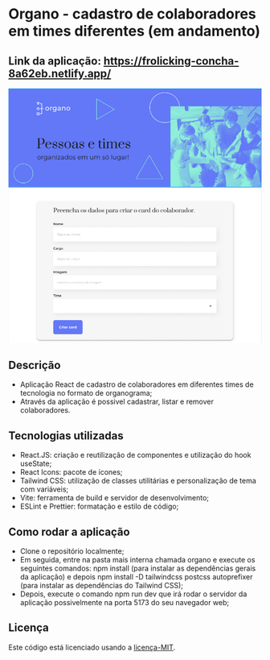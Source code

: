 # Organo - cadastro de colaboradores em times diferentes (em andamento)
## Link da aplicação: https://frolicking-concha-8a62eb.netlify.app/
![Organo app](./organo/public/images/organo.png)
## Descrição
- Aplicação React de cadastro de colaboradores em diferentes times de tecnologia no formato de organograma;
- Através da aplicação é possivel cadastrar, listar e remover colaboradores.
## Tecnologias utilizadas
- React.JS: criação e reutilização de componentes e utilização do hook useState;
- React Icons: pacote de ícones;
- Tailwind CSS: utilização de classes utilitárias e personalização de tema com variáveis;
- Vite: ferramenta de build e servidor de desenvolvimento;
- ESLint e Prettier: formatação e estilo de código;
## Como rodar a aplicação
- Clone o repositório localmente;
- Em seguida, entre na pasta mais interna chamada organo e execute os seguintes comandos: npm install (para instalar as dependências gerais da aplicação) e depois npm install -D tailwindcss postcss autoprefixer (para instalar as dependências do Tailwind CSS);
- Depois, execute o comando npm run dev que irá rodar o servidor da aplicação possivelmente na porta 5173 do seu navegador web;   
## Licença
Este código está licenciado usando a [licença-MIT](./LICENSE).
